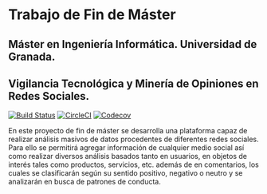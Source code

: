 # Trabajo de Fin de Máster

## Máster en Ingeniería Informática. Universidad de Granada.

## Vigilancia Tecnológica y Minería de Opiniones en Redes Sociales.

[![Build Status](https://travis-ci.com/lidiasm/TFM.svg?token=xAtutqTD7epRfpqvMNiN&branch=master)](hthttps://travis-ci.com/lidiasm/TFM)
[![CircleCI](https://circleci.com/gh/lidiasm/TFM/tree/master.svg?style=svg)](https://circleci.com/gh/lidiasm/TFM/tree/master)
[![Codecov](https://codecov.io/gh/lidiasm/TFM/branch/master/graphs/badge.svg)](https://codecov.io/gh/lidiasm/TFM)

En este proyecto de fin de máster se desarrolla una plataforma capaz de realizar análisis masivos de datos procedentes de diferentes redes sociales. Para ello se permitirá agregar información de cualquier medio social así como realizar diversos análisis basados tanto en usuarios, en objetos de interés tales como productos, servicios, etc. además de en comentarios, los cuales se clasificarán según su sentido positivo, negativo o neutro y se analizarán en busca de patrones de conducta.
